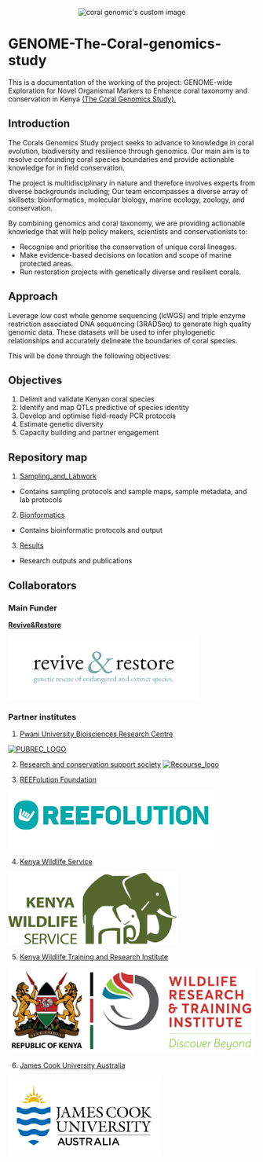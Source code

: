 

  <p align="center">
    <img src="https://coralgenomics.recourse.co.ke/wp-content/uploads/2025/10/coral_genomics_logo_edited-2-300x300.png" alt="coral genomic's custom image"/>
  </p>

# GENOME-The-Coral-genomics-study
This is a documentation of the working of the project: GENOME-wide Exploration for Novel Organismal Markers to Enhance coral taxonomy and conservation in Kenya [(The Coral Genomics Study).](https://coralgenomics.recourse.co.ke/)

## Introduction #
The Corals Genomics Study project seeks to advance to knowledge in coral evolution, biodiversity and resilience through genomics. Our main aim is to resolve confounding coral species boundaries and provide actionable knowledge for in field conservation.

The project is multidisciplinary in nature and therefore involves experts from diverse backgrounds including;
Our team encompasses a diverse array of skillsets: bioinformatics, molecular biology, marine ecology, zoology, and conservation.

By combining genomics and coral taxonomy, we are providing actionable knowledge that will help policy makers, scientists and conservationists to:

* Recognise and prioritise the conservation of unique coral lineages.
* Make evidence-based decisions on location and scope of marine protected areas.
* Run restoration projects with genetically diverse and resilient corals.

## Approach
Leverage low cost whole genome sequencing (lcWGS) and triple enzyme restriction associated DNA sequencing (3RADSeq) to generate high quality genomic data. These datasets will be used to infer phylogenetic relationships and accurately delineate the boundaries of coral species.

This will be done through the following objectives:

## Objectives
1. Delimit and validate Kenyan coral species
2. Identify and map QTLs predictive of species identity
3. Develop and optimise field-ready PCR protocols
4. Estimate genetic diversity
5. Capacity building and partner engagement

## Repository map
1. [Sampling_and_Labwork](https://coralgenomics.recourse.co.ke/)

 - Contains sampling protocols and sample maps, sample metadata, and lab protocols
2. [Bionformatics](https://coralgenomics.recourse.co.ke/)

  - Contains bioinformatic protocols and output
3. [Results](https://coralgenomics.recourse.co.ke/)

  - Research outputs and publications

## Collaborators
### Main Funder

**[Revive&Restore](https://reviverestore.org/)**

[![Revive and restore](https://github.com/Research-Conservation-Support-Society/GENOME-The-Coral-genomics-study/blob/main/assets/images/reviveandrestore_logo.png)](https://reviverestore.org/)

### Partner institutes
1. [Pwani University Bioisciences Research Centre](http://pubrec.pu.ac.ke/)

[![PUBREC_LOGO](https://coralgenomics.recourse.co.ke/wp-content/uploads/2025/09/PUBREC_LOGO-removebg-preview.png)](http://pubrec.pu.ac.ke/)

2. [Research and conservation support society](https://www.recourse.co.ke/)
[![Recourse_logo](https://www.recourse.co.ke/wp-content/uploads/2025/04/Screenshot-2025-04-19-at-13.19.09.webp)](https://www.recourse.co.ke/)

3. [REEFolution Foundation](https://reefolution.org/)

  [![reefolution_LOGO](https://github.com/Research-Conservation-Support-Society/GENOME-The-Coral-genomics-study/blob/main/assets/images/reefolution_logo.png)](https://reefolution.org/)

4. [Kenya Wildlife Service](https://www.kws.go.ke/)

  [![kws_LOGO](https://github.com/Research-Conservation-Support-Society/GENOME-The-Coral-genomics-study/blob/main/assets/images/kws_logo.png)](https://www.kws.go.ke/)

5. [Kenya Wildlife Training and Research Institute](https://wrti.go.ke/)

  [![writi_LOGO](https://github.com/Research-Conservation-Support-Society/GENOME-The-Coral-genomics-study/blob/main/assets/images/WIRTI-Logo-web.png)](https://wrti.go.ke/)

6. [James Cook University Australia](https://www.jcu.edu.au/)

  [![Jamescook_logo](https://github.com/Research-Conservation-Support-Society/GENOME-The-Coral-genomics-study/blob/main/assets/images/jcu_logo.png)](https://www.jcu.edu.au/)
